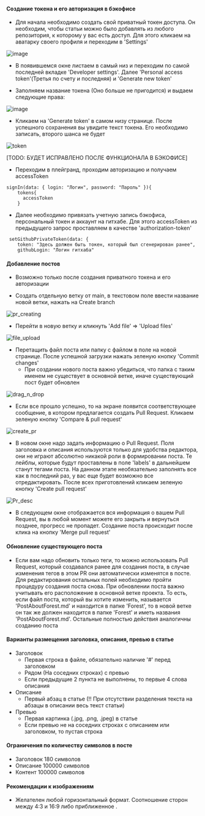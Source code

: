 #### Создание токена и его авторизация в бэкофисе
- Для начала необходимо создать свой приватный токен доступа. Он необходим, чтобы статьи можно было добавлять из любого репозитория, к которому у вас есть доступ. Для этого кликаем на аватарку своего профиля и переходим в 'Settings'

![image](https://user-images.githubusercontent.com/48432436/169388472-a0d2ad9c-121b-4735-ad81-f8ccdc644d9e.png)

- В появившемся окне листаем в самый низ и переходим по самой последней вкладке 'Developer settings'. Далее 'Personal access token'(Третья по счету и последняя) и 'Generate new token' 

- Заполняем название токена (Оно больше не пригодится) и выдаем следующие права:

![image](https://user-images.githubusercontent.com/48432436/169390199-6e6cc6cb-c281-44d3-b217-fccaff61b6a5.png)

- Кликаем на 'Generate token' в самом низу странице. После успешного сохранения вы увидите текст токена. Его необходимо записать, второго шанса не будет

![token](https://user-images.githubusercontent.com/48432436/169391439-cecbc699-1c95-4036-90f9-840aa52976cf.png)


[TODO: БУДЕТ ИСПРАВЛЕНО ПОСЛЕ ФУНКЦИОНАЛА В БЭКОФИСЕ] 
- Переходим в плейгранд, проходим авторизацию и получаем accessToken
```
signIn(data: { login: "Логин", password: "Пароль" }){
    tokens{
      accessToken
    }
```

- Далее необходимо привязать учетную запись бэкофиса, персональный токен и аккаунт на гитхабе. Для этого accessToken из предыдущего запрос проставляем в качестве 'authorization-token'

```
 setGithubPrivateToken(data: {
    token: "Здесь должен быть токен, который был сгенерирован ранее",
    githubLogin: "Логин гитхаба"
```

#### Добавление постов

- Возможно только после создания приватного токена и его авторизации

- Создать отдельную ветку от main, в текстовом поле ввести название новой ветки, нажать на Create branch
 
![pr_creating](https://user-images.githubusercontent.com/48432436/165773036-c069375a-be64-4acc-9588-f7feff17f86d.png)

- Перейти в новую ветку и кликнуть 'Add file' => 'Upload files'

![file_upload](https://user-images.githubusercontent.com/48432436/165773878-ec09aa84-1e31-4bd3-9f5d-75bfa10ed0b5.png)

- Перетащить файл поста или папку с файлом в поле на новой странице. После успешной загрузки нажать зеленую кнопку 'Commit changes'
  - При создании нового поста важно убедиться, что папка с таким именем не существует в основной ветке, иначе существующий пост будет обновлен

![drag_n_drop](https://user-images.githubusercontent.com/48432436/165774478-9143844f-141a-4fda-8602-2b4c183768dc.png)

- Если все прошло успешно, то на экране появится соответствующее сообщение, в котором предлагается создать Pull Request. Кликаем зеленую кнопку 'Compare & pull request'

![create_pr](https://user-images.githubusercontent.com/48432436/165775602-7d316595-dc96-455a-8b18-aa0ca94afc08.PNG)

- В новом окне надо задать информацию о Pull Request. Поля заголовка и описания используются только для удобства редактора, они не играют абсолютно никакой роли в формировании поста. Те лейблы, которые будут проставлены в поле 'labels' в дальнейшем станут тегами поста. На данном этапе необязательно заполнять все как в последний раз, у вас еще будет возможно все отредактировать. После всех приготовлений кликаем зеленую кнопку 'Create pull request'

![Pr_desc](https://user-images.githubusercontent.com/48432436/165777031-a5195bf2-cd7a-465d-a010-487b23bc444d.PNG)

- В следующем окне отображается вся информация о вашем Pull Request, вы в любой момент можете его закрыть и вернуться позднее, прогресс не пропадет. Создание поста происходит после клика на кнопку 'Merge pull request'


#### Обновление существующего поста
- Если вам надо обновить только теги, то можно использовать Pull Request, который создавался ранее для создания поста, в случае изменения тегов в этом PR они автоматически изменятся в посте. Для редактирования остальных полей необходимо пройти процедуру создания поста снова. При обновлении поста важно учитывать его расположение в основной ветке проекта. То есть, если файл поста, который вы хотите изменить, называется 'PostAboutForest.md' и находится в папке 'Forest', то в новой ветке он так же должен находится в папке 'Forest' и иметь названия 'PostAboutForest.md'. Остальные полностью действия аналогичны созданию поста


#### Варианты размещения заголовка, описания, превью в статье
- Заголовок
  - Первая строка в файле, обязательно наличие '#' перед заголовком
  - Рядом (На соседних строках) с превью
  - Если предыдущие 2 пункта не выполнены, то первые 4 слова описания
- Описание
  - Первый абзац в статье (!! При отсутствии разделения текста на абзацы в описании весь текст статьи)
- Превью
  - Первая картинка (.jpg, .png, .jpeg) в статье
  - Если превью не на соседних строках с описанием или заголовком, то пустая строка

#### Ограничения по количеству символов в посте
- Заголовок 180 символов
- Описание 100000 символов
- Контент 100000 символов

#### Рекомендации к изображениям
- Желателен любой горизонтальный формат. Соотношение сторон между 4:3 и 16:9 либо приближенное .
